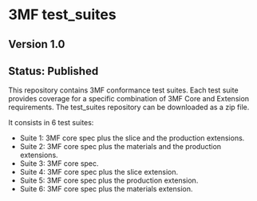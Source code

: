 # 3MF test_suites
## Version 1.0
## Status: Published
This repository contains 3MF conformance test suites. Each test suite provides coverage for a specific combination of 3MF Core and Extension requirements. The test_suites repository can be downloaded as a zip file.

It consists in 6 test suites:
* Suite 1: 3MF core spec plus the slice and the production extensions.
* Suite 2: 3MF core spec plus the materials and the production extensions.
* Suite 3: 3MF core spec.
* Suite 4: 3MF core spec plus the slice extension.
* Suite 5: 3MF core spec plus the production extension.
* Suite 6: 3MF core spec plus the materials extension.
